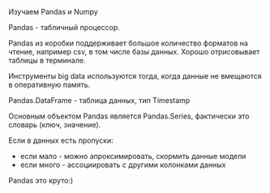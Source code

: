 Изучаем Pandas и Numpy

Pandas - табличный процессор.

Pandas из коробки поддерживает большое количество форматов на чтение, например csv, в том числе базы данных. Хорошо отрисовывает таблицы в терминале.

Инструменты big data используются тогда, когда данные не вмещаются в оперативную память.

Pandas.DataFrame - таблица данных, тип Timestamp

Основным объектом Pandas является Pandas.Series, фактически это словарь (ключ, значение).

Если в данных есть пропуски:
 - если мало - можно апроксимировать, скормить данные модели
 - если много - ассоциировать с другими колонками данных

Pandas это круто:)



